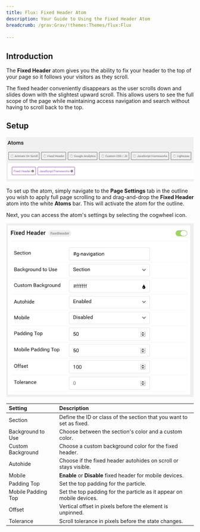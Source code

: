 ```yaml
---
title: Flux: Fixed Header Atom
description: Your Guide to Using the Fixed Header Atom
breadcrumb: /grav:Grav/!themes:Themes/flux:Flux

---
```


## Introduction

The **Fixed Header** atom gives you the ability to fix your header to the top of your page so it follows your visitors as they scroll.

The fixed header conveniently disappears as the user scrolls down and slides down with the slightest upward scroll. This allows users to see the full scope of the page while maintaining access navigation and search without having to scroll back to the top.

## Setup

![](assets/atom_fixedheader1.png)

To set up the atom, simply navigate to the **Page Settings** tab in the outline you wish to apply full page scrolling to and drag-and-drop the **Fixed Header** atom into the white **Atoms** bar. This will activate the atom for the outline.

Next, you can access the atom's settings by selecting the cogwheel icon.

![](assets/atom_fixedheader2.png)

| Setting            | Description                                                          |
| :-----             | :-----                                                               |
| Section            | Define the ID or class of the section that you want to set as fixed. |
| Background to Use  | Choose between the section's color and a custom color.               |
| Custom Background  | Choose a custom background color for the fixed header.               |
| Autohide           | Choose if the fixed header autohides on scroll or stays visible.     |
| Mobile             | **Enable** or **Disable** fixed header for mobile devices.           |
| Padding Top        | Set the top padding for the particle.                                |
| Mobile Padding Top | Set the top padding for the particle as it appear on mobile devices. |
| Offset             | Vertical offset in pixels before the element is unpinned.            |
| Tolerance          | Scroll tolerance in pixels before the state changes.                 |
